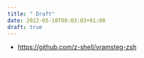 ```yaml
---
title: " Draft"
date: 2022-05-10T08:03:03+01:00
draft: true
---
```


- https://github.com/z-shell/vramsteg-zsh
